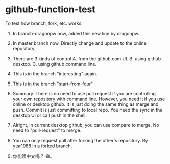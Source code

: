# github-function-test

To test how branch, fork, etc. works.

1. In branch-dragonpw now, added this new line by dragonpw.

2. In master branch now. Directly change and update to the online repository.

3. There are 3 kinds of control
   A. from the github.com UI.
   B. using github desktop.
   C. using github command line.

4. This is in the branch "interesting" again.

5. This is in the branch "start-from-four"

6. Summary.  There is no need to use pull request if you are controlling your own repository with command line. However, you need it if you use online or desktop github. It is just doing the same thing as merge and push.
Commit is just committing to local repo. You need the sync in the desktop UI or call push in the shell.

7. Alright, in current desktop github, you can use compare to merge. No need to "pull-request" to merge.

8. You can only request pull after forking the other's repository. By ytsr1988 in a forked branch.

9. 你能读中文吗？ 😄。
